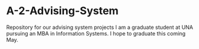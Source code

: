 # A-2-Advising-System
Repository for our advising system projects
I am a graduate student at UNA pursuing an MBA in Information Systems. I hope to graduate this coming May.
